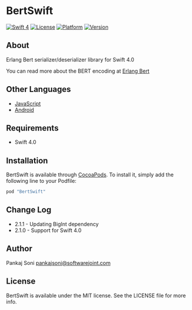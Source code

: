 # BertSwift

[![Swift 4](https://img.shields.io/badge/Swift-4-green.svg)](https://developer.apple.com/swift/)
[![License](https://img.shields.io/badge/licence-MIT-green.svg?style=flat)](http://cocoapods.org/pods/BertSwift)
[![Platform](https://img.shields.io/cocoapods/p/BertSwift.svg?style=flat)](http://cocoapods.org/pods/BertSwift)
[![Version](https://img.shields.io/cocoapods/v/BertSwift.svg?style=flat)](http://cocoapods.org/pods/BertSwift)

## About

Erlang Bert serializer/deserializer library for Swift 4.0

You can read more about the BERT encoding at [Erlang Bert](http://erlang.org/doc/apps/erts/erl_ext_dist.html)

## Other Languages

* [JavaScript](https://github.com/softwarejoint/BERT-JS)
* [Android](https://github.com/softwarejoint/BertAndroid)

## Requirements

* Swift 4.0

## Installation

BertSwift is available through [CocoaPods](http://cocoapods.org). To install it, simply add the following line to your Podfile:

```ruby
pod "BertSwift"
```

## Change Log

* 2.1.1 - Updating BigInt dependency
* 2.1.0 - Support for Swift 4.0

## Author

Pankaj Soni <pankajsoni@softwarejoint.com>

## License

BertSwift is available under the MIT license. See the LICENSE file for more info.
